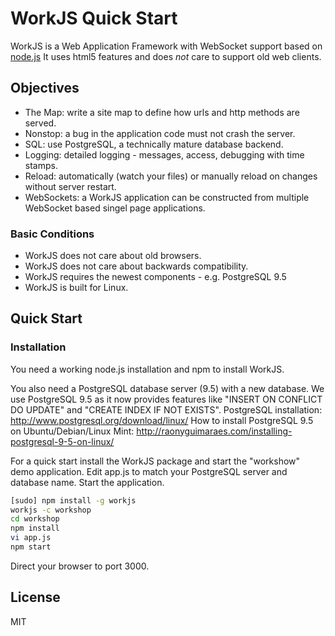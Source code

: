 # WorkJS Quick Start

WorkJS is a Web Application Framework with WebSocket support based on [node.js](https://nodejs.org/)
It uses html5 features and does *not* care to support old web clients.

## Objectives

* The Map: write a site map to define how urls and http methods are served.
* Nonstop: a bug in the application code must not crash the server.
* SQL: use PostgreSQL, a technically mature database backend.
* Logging: detailed logging - messages, access, debugging with time stamps.
* Reload: automatically (watch your files) or manually reload on changes without server restart.
* WebSockets: a WorkJS application can be constructed from multiple WebSocket based singel page applications.

### Basic Conditions
* WorkJS does not care about old browsers.
* WorkJS does not care about backwards compatibility.
* WorkJS requires the newest components - e.g. PostgreSQL 9.5
* WorkJS is built for Linux.

## Quick Start

### Installation

You need a working node.js installation and npm to install WorkJS.

You also need a PostgreSQL database server (9.5) with a new database.
We use PostgreSQL 9.5 as it now provides features like "INSERT ON CONFLICT DO UPDATE" and "CREATE INDEX IF NOT EXISTS".
PostgreSQL installation: http://www.postgresql.org/download/linux/
How to install PostgreSQL 9.5 on Ubuntu/Debian/Linux Mint: http://raonyguimaraes.com/installing-postgresql-9-5-on-linux/

For a quick start install the WorkJS package and start the "workshow" demo application.
Edit app.js to match your PostgreSQL server and database name.
Start the application.

~~~bash
[sudo] npm install -g workjs
workjs -c workshop
cd workshop
npm install
vi app.js
npm start
~~~

Direct your browser to port 3000.

## License
MIT
